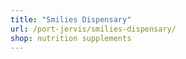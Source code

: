 ```yaml
---
title: "Smilies Dispensary"
url: /port-jervis/smilies-dispensary/
shop: nutrition supplements
---
```

